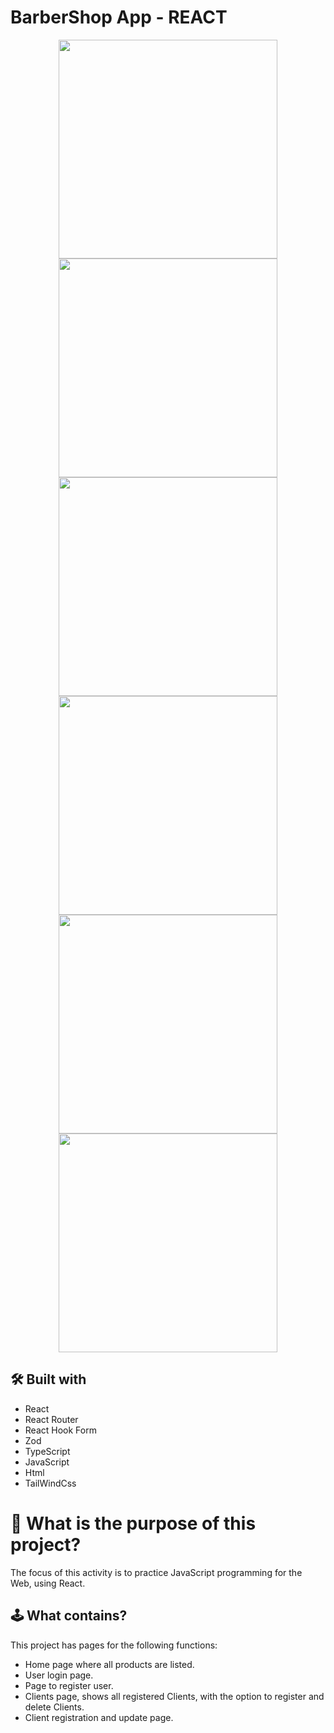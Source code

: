 # BarberShop App - REACT

<div align="center">
<img src="https://github.com/danielfelix45/barberShop-app-REACT/assets/81331726/7fd5a378-4e19-42fc-ae54-1c4372f854e4" width="350px" />
<img src="https://github.com/danielfelix45/barberShop-app-REACT/assets/81331726/72f83002-7dc4-4d8d-a2c1-8ac08be9c62e" width="350px" />
<img src="https://github.com/danielfelix45/barberShop-app-REACT/assets/81331726/ecb73239-d094-4471-b255-7e591571da7b" width="350px" />
<img src="https://github.com/danielfelix45/barberShop-app-REACT/assets/81331726/a01d155f-c482-4300-b495-84127c83ccf2" width="350px" />
<img src="https://github.com/danielfelix45/barberShop-app-REACT/assets/81331726/a0134cfc-741c-445c-974f-21192cdfadf1" width="350px" />
<img src="https://github.com/danielfelix45/barberShop-app-REACT/assets/81331726/b206afa6-709c-483d-a5b5-8f994819b0d3" width="350px" />
</div>

## 🛠️ Built with

- React
- React Router
- React Hook Form
- Zod
- TypeScript
- JavaScript
- Html
- TailWindCss

# 🤔 What is the purpose of this project?

The focus of this activity is to practice JavaScript programming for the Web, using React.

## 🕹️ What contains?

This project has pages for the following functions:

- Home page where all products are listed.
- User login page.
- Page to register user.
- Clients page, shows all registered Clients, with the option to register and delete Clients.
- Client registration and update page.